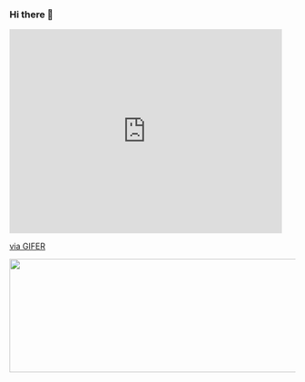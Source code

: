 ### Hi there 👋
<iframe src="https://gifer.com/embed/EHil" width=480 height=360.000 frameBorder="0" allowFullScreen></iframe><p><a href="https://gifer.com">via GIFER</a></p>
<img src="https://i.gifer.com/EHil.gif" width="600" height="200">
<!--
**Ozberksenn/Ozberksenn** is a ✨ _special_ ✨ repository because its `README.md` (this file) appears on your GitHub profile.

Here are some ideas to get you started:

- 🔭 I’m currently working on ...
- 🌱 I’m currently learning ...
- 👯 I’m looking to collaborate on ...
- 🤔 I’m looking for help with ...
- 💬 Ask me about ...
- 📫 How to reach me: ...
- 😄 Pronouns: ...
- ⚡ Fun fact: ...
-->
